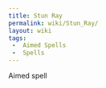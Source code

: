 ```yaml
---
title: Stun Ray
permalink: wiki/Stun_Ray/
layout: wiki
tags:
 -  Aimed Spells
 -  Spells
---
```


Aimed spell
